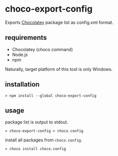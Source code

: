# choco-export-config

Exports [Chocolatey](https://chocolatey.org/) package list as config.xml format.

## requirements

- Chocolatey (choco command)
- Node.js
- npm

Naturally, target platform of this tool is only Windows.

## installation

```shell
> npm install --global choco-export-config
```

## usage

package list is output to stdout.

```shell
> choco-export-config > choco.config
```

install all packages from `choco.config`.

```shell
> choco install choco.config
```
